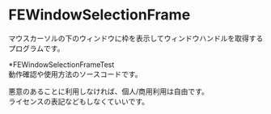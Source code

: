 # FEWindowSelectionFrame
マウスカーソルの下のウィンドウに枠を表示してウィンドウハンドルを取得するプログラムです。

*FEWindowSelectionFrameTest  
動作確認や使用方法のソースコードです。  

悪意のあることに利用しなければ、個人/商用利用は自由です。  
ライセンスの表記などもしなくていいです。
